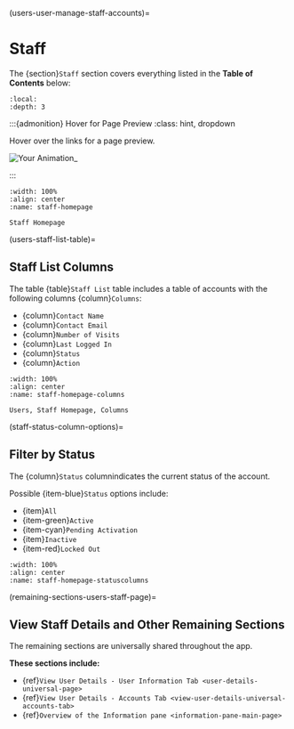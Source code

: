 




(users-user-manage-staff-accounts)=
# Staff


The {section}`Staff` section covers everything listed in the **Table of Contents** below:

```{contents}
:local:
:depth: 3
```

:::{admonition} Hover for Page Preview
:class: hint, dropdown

Hover over the links for a page preview.

![Your Animation](../../_static/solo_app/Universal/gif/Animation.gif)_


:::
```{lazyfigure} ../../_static/solo_app/User/Staff/staff-homepage.webp
:width: 100%
:align: center
:name: staff-homepage

Staff Homepage
```


(users-staff-list-table)=
## Staff List Columns

The table {table}`Staff List` table includes a table of accounts with the following columns {column}`Columns`:

- {column}`Contact Name`
- {column}`Contact Email`
- {column}`Number of Visits`
- {column}`Last Logged In`
- {column}`Status`
- {column}`Action`

```{lazyfigure} ../../_static/solo_app/User/Staff/staff-homepage-columns.webp
:width: 100%
:align: center
:name: staff-homepage-columns

Users, Staff Homepage, Columns
```

(staff-status-column-options)=
## Filter by Status

The {column}`Status` columnindicates the current status of the account.

Possible {item-blue}`Status` options include:

- {item}`All`
- {item-green}`Active`
- {item-cyan}`Pending Activation`
- {item}`Inactive`
- {item-red}`Locked Out`

```{lazyfigure} ../../_static/solo_app/User/Staff/staff-homepage-columns-status-column.webp
:width: 100%
:align: center
:name: staff-homepage-statuscolumns
```

(remaining-sections-users-staff-page)=
## View Staff Details and Other Remaining Sections

The remaining sections are universally shared throughout the app.

**These sections include:**

- {ref}`View User Details - User Information Tab <user-details-universal-page>`
- {ref}`View User Details - Accounts Tab <view-user-details-universal-accounts-tab>`
- {ref}`Overview of the Information pane <information-pane-main-page>`